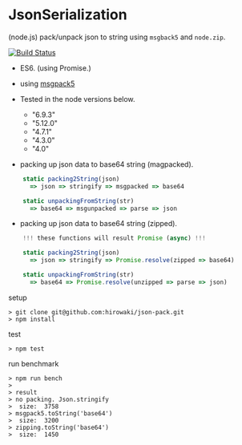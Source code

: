 # JsonSerialization
(node.js) pack/unpack json to string using `msgback5` and `node.zip`.

[![Build Status](https://travis-ci.org/hirowaki/json-pack.svg?branch=master)](https://travis-ci.org/hirowaki/json-pack)

* ES6. (using Promise.)
* using [msgpack5](https://www.npmjs.com/package/msgpack5)
* Tested in the node versions below.
  - "6.9.3"
  - "5.12.0"
  - "4.7.1"
  - "4.3.0"
  - "4.0"

* packing up json data to base64 string (magpacked).
```js
    static packing2String(json)
      => json => stringify => msgpacked => base64

    static unpackingFromString(str)
      => base64 => msgunpacked => parse => json
```

* packing up json data to base64 string (zipped).
```js
    !!! these functions will result Promise (async) !!!

    static packing2String(json)
      => json => stringify => Promise.resolve(zipped => base64)

    static unpackingFromString(str)
      => base64 => Promise.resolve(unzipped => parse => json)
```

setup
```
> git clone git@github.com:hirowaki/json-pack.git
> npm install
```

test
```
> npm test
```

run benchmark
```
> npm run bench
>
> result
> no packing. Json.stringify
>  size:  3758
> msgpack5.toString('base64')
>  size:  3200
> zipping.toString('base64')
>  size:  1450
```

